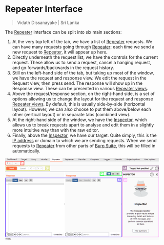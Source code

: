 # Repeater Interface

> Vidath Dissanayake | Sri Lanka

The [Repeater](Repeater.md) interface can be split into six main sections:
1.  At the very top left of the tab, we have a list of [Repeater](Repeater.md) requests. We can have many requests going through [Repeater](Repeater.md): each time we send a new request to [Repeater](Repeater.md), it will appear up here.
2.  Directly underneath the request list, we have the controls for the current request. These allow us to send a request, cancel a hanging request, and go forwards/backwards in the request history.
3.  Still on the left-hand side of the tab, but taking up most of the window, we have the request and response view. We edit the request in the Request view, then press send. The response will show up in the Response view. These can be presented in various [Repeater views](Repeater%20views.md).
4.  Above the request/response section, on the right-hand side, is a set of options allowing us to change the layout for the request and response [Repeater views](Repeater%20views.md). By default, this is usually side-by-side (horizontal layout). However, we can also choose to put them above/below each other (vertical layout) or in separate tabs (combined view).
5.  At the right-hand side of the window, we have the [Inspector](../Inspector.md), which allows us to break requests apart to analyse and edit them in a slightly more intuitive way than with the raw editor.
6.  Finally, above the [Inspector](../Inspector.md), we have our target. Quite simply, this is the [IP address](../../../../../../network/communication%20protocol/OSI/layer%203/IP/IP%20address.md) or domain to which we are sending requests. When we send requests to [Repeater](Repeater.md) from other parts of [Burp Suite](../../Burp%20Suite.md), this will be filled in automatically.

![interface](assets/images/interface.png)